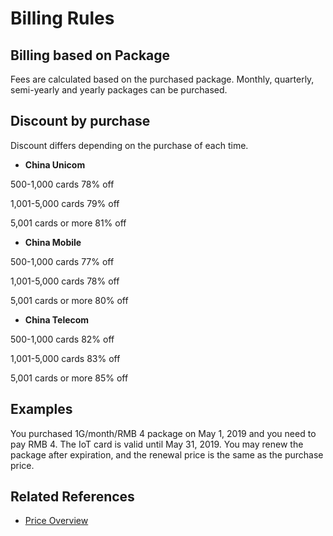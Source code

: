 # Billing Rules
## Billing based on Package
Fees are calculated based on the purchased package. Monthly, quarterly, semi-yearly and yearly packages can be purchased.

## Discount by purchase
Discount differs depending on the purchase of each time.
* **China Unicom**

500-1,000 cards  78% off

1,001-5,000 cards  79% off

5,001 cards or more  81% off
* **China Mobile**

500-1,000 cards  77% off 

1,001-5,000 cards  78% off 

5,001 cards or more  80% off
* **China Telecom**

500-1,000 cards  82% off 

1,001-5,000 cards  83% off

 5,001 cards or more  85% off
## Examples
You purchased 1G/month/RMB 4 package on May 1, 2019 and you need to pay RMB 4. The IoT card is valid until May 31, 2019. You may renew the package after expiration, and the renewal price is the same as the purchase price.

## Related References

- [Price Overview](Price-Overview.md)
